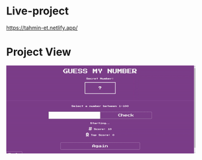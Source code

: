 # Live-project

https://tahmin-et.netlify.app/

# Project View

<p align="center">
 <img src="./guessing-game-project.gif" alt="Design preview for Checkout Form that updates based on the items price" style="max-width: 100%; display: inline-block;" data-target="animated-image.originalImage">
</p>

